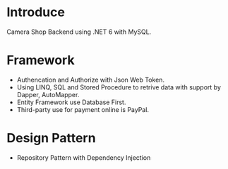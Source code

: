 # Introduce
Camera Shop Backend using .NET 6 with MySQL.

# Framework
 - Authencation and Authorize with Json Web Token.
 - Using LINQ, SQL and Stored Procedure to retrive data with support by Dapper, AutoMapper.
 - Entity Framework use Database First.
 - Third-party use for payment online is PayPal.

# Design Pattern 
 - Repository Pattern with Dependency Injection
